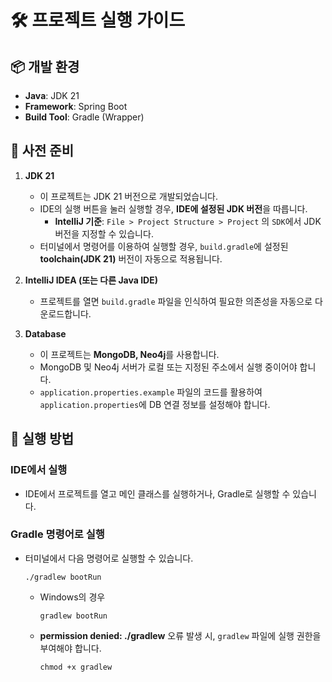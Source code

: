 # 🛠️ 프로젝트 실행 가이드

## 📦 개발 환경
- **Java**: JDK 21
- **Framework**: Spring Boot
- **Build Tool**: Gradle (Wrapper)

## 🧰 사전 준비
1. **JDK 21**
   - 이 프로젝트는 JDK 21 버전으로 개발되었습니다.
   - IDE의 실행 버튼을 눌러 실행할 경우, **IDE에 설정된 JDK 버전**을 따릅니다.
     - **IntelliJ 기준**: `File > Project Structure > Project` 의 `SDK`에서 JDK 버전을 지정할 수 있습니다.
   - 터미널에서 명령어를 이용하여 실행할 경우, `build.gradle`에 설정된 **toolchain(JDK 21)** 버전이 자동으로 적용됩니다.

2. **IntelliJ IDEA (또는 다른 Java IDE)**
   - 프로젝트를 열면 `build.gradle` 파일을 인식하여 필요한 의존성을 자동으로 다운로드합니다.

3. **Database**
   - 이 프로젝트는 **MongoDB, Neo4j**를 사용합니다.
   - MongoDB 및 Neo4j 서버가 로컬 또는 지정된 주소에서 실행 중이어야 합니다.
   - `application.properties.example` 파일의 코드를 활용하여 `application.properties`에 DB 연결 정보를 설정해야 합니다.

## 🚀 실행 방법
### IDE에서 실행
- IDE에서 프로젝트를 열고 메인 클래스를 실행하거나, Gradle로 실행할 수 있습니다.

### Gradle 명령어로 실행
- 터미널에서 다음 명령어로 실행할 수 있습니다.
  ```
  ./gradlew bootRun
  ```
  - Windows의 경우
    ```
    gradlew bootRun
    ```
  - **permission denied: ./gradlew** 오류 발생 시, `gradlew` 파일에 실행 권한을 부여해야 합니다.
    ```
    chmod +x gradlew
    ```
